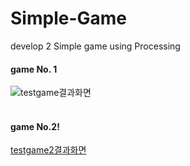 # Simple-Game
develop 2 Simple game using Processing

#### game No. 1
![testgame결과화면](https://user-images.githubusercontent.com/118334518/232964064-87347102-81a8-45d5-9b32-b8828794b741.PNG)
</br></br>

#### game No.2!
[testgame2결과화면](https://user-images.githubusercontent.com/118334518/232964094-211eaef5-9369-4459-9cbc-261352739e02.PNG)
